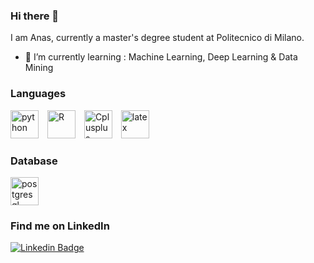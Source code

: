 ### Hi there 👋

I am Anas, currently a master's degree student at Politecnico di Milano.

- 🌱 I’m currently learning : Machine Learning, Deep Learning & Data Mining


### Languages

<div style="display: inline_block; margin-top: 15px;">
  <img alt="python" height="45" width="45" style="margin-right: 10px;"  src="https://cdn.jsdelivr.net/gh/devicons/devicon/icons/python/python-original.svg" />
  <img alt="R" height="45" width="45" style="margin-right: 10px;" src="https://cdn.jsdelivr.net/gh/devicons/devicon/icons/r/r-original.svg" />
  <img alt="Cplusplus" height="45" width="45" style="margin-right: 10px;"  src="https://cdn.jsdelivr.net/gh/devicons/devicon/icons/cplusplus/cplusplus-original.svg" />
  <img alt="latex" height="45" width="45" style="margin-right: 10px;"  src="https://cdn.jsdelivr.net/gh/devicons/devicon/icons/latex/latex-original.svg" />
</div>

### Database

<div style="display: inline_block; margin-top: 15px;">
 <img alt="postgresql" height="45" width="45" style="margin-right: 10px;"  src="https://cdn.jsdelivr.net/gh/devicons/devicon/icons/postgresql/postgresql-plain-wordmark.svg" />
</div>

### Find me on LinkedIn

[![Linkedin Badge](https://img.shields.io/badge/-AnasBahtaoui-blue?style=flat-circle&logo=Linkedin&logoColor=white&link=https://www.linkedin.com/in/anas-bahtaoui/)](https://www.linkedin.com/in/anas-bahtaoui/)


<!--
**Anas-Bahtaoui/Anas-Bahtaoui** is a ✨ _special_ ✨ repository because its `README.md` (this file) appears on your GitHub profile.

Here are some ideas to get you started:

- 🔭 I’m currently working on ...
- 🌱 I’m currently learning ...
- 👯 I’m looking to collaborate on ...
- 🤔 I’m looking for help with ...
- 💬 Ask me about ...
: ...
- 😄 Pronouns: ...
- ⚡ Fun fact: ...
-->
